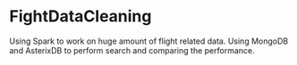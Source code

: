 # FightDataCleaning
Using Spark to work on huge amount of flight related data. Using MongoDB and AsterixDB to perform search and comparing the performance.
